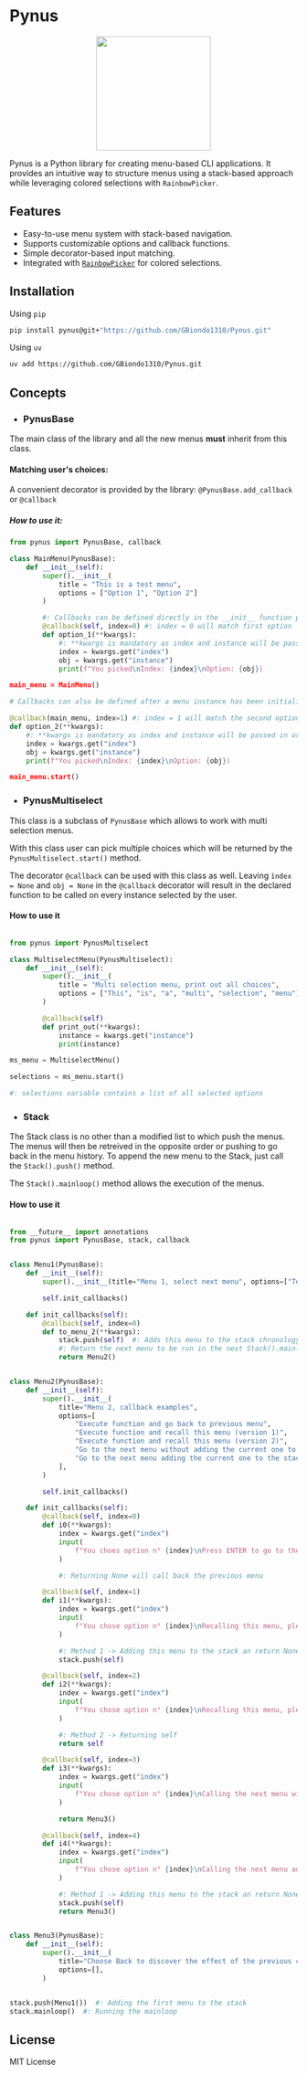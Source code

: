# Pynus

<div align="center"><img src="images/Pynus.png" width="200"></div>

Pynus is a Python library for creating menu-based CLI applications. It provides an intuitive way to structure menus using a stack-based approach while leveraging colored selections with `RainbowPicker`.

## Features
- Easy-to-use menu system with stack-based navigation.
- Supports customizable options and callback functions.
- Simple decorator-based input matching.
- Integrated with [`RainbowPicker`](https://github.com/GBiondo1310/rainbow_pick.git) for colored selections.

## Installation

Using ```pip```
```sh
pip install pynus@git+"https://github.com/GBiondo1310/Pynus.git"
```

Using ```uv```
```sh
uv add https://github.com/GBiondo1310/Pynus.git
```

## Concepts

- ### PynusBase
The main class of the library and all the new menus **must** inherit from this class.

#### Matching user's choices:
A convenient decorator is provided by the library: ``@PynusBase.add_callback`` or ``@callback``

##### How to use it:
```python
from pynus import PynusBase, callback

class MainMenu(PynusBase):
    def __init__(self):
        super().__init__(
            title = "This is a test menu",
            options = ["Option 1", "Option 2"]
        )

        #: Callbacks can be defined directly in the __init__ function passing self as first arg
        @callback(self, index=0) #: index = 0 will match first option
        def option_1(**kwargs): 
            #: **kwargs is mandatory as index and instance will be passed in order to be able to work with them
            index = kwargs.get("index")
            obj = kwargs.get("instance")
            print(f"You picked\nIndex: {index}\nOption: {obj})

main_menu = MainMenu()

# Callbacks can also be defined after a menu instance has been initialized passing the instance as the first arg of the callback decorator

@callback(main_menu, index=1) #: index = 1 will match the second options
def option_2(**kwargs):
    #: **kwargs is mandatory as index and instance will be passed in order to be able to work with them
    index = kwargs.get("index")
    obj = kwargs.get("instance")
    print(f"You picked\nIndex: {index}\nOption: {obj})

main_menu.start()
```

- ### PynusMultiselect
This class is a subclass of ``PynusBase`` which allows to work with multi selection menus.

With this class user can pick multiple choices which will be returned by the ``PynusMultiselect.start()`` method.

The decorator ``@callback`` can be used with this class as well.
Leaving ``ìndex = None`` and ``obj = None`` in the ``@callback`` decorator will result in the
declared function to be called on every instance selected by the user.

#### How to use it

```python

from pynus import PynusMultiselect

class MultiselectMenu(PynusMultiselect):
    def __init__(self):
        super().__init__(
            title = "Multi selection menu, print out all choices",
            options = ["This", "is", "a", "multi", "selection", "menu"]
        )

        @callback(self)
        def print_out(**kwargs):
            instance = kwargs.get("instance")
            print(instance)

ms_menu = MultiselectMenu()

selections = ms_menu.start()

#: selections variable contains a list of all selected options
```

- ### Stack
The Stack class is no other than a modified list to which push the menus.
The menus will then be retreived in the opposite order or pushing to go back in the menu history.
To append the new menu to the Stack, just call the ``Stack().push()`` method.

The ``Stack().mainloop()`` method allows the execution of the menus.

#### How to use it

```python

from __future__ import annotations
from pynus import PynusBase, stack, callback


class Menu1(PynusBase):
    def __init__(self):
        super().__init__(title="Menu 1, select next menu", options=["To menu 2"])

        self.init_callbacks()

    def init_callbacks(self):
        @callback(self, index=0)
        def to_menu_2(**kwargs):
            stack.push(self)  #: Adds this menu to the stack chronology
            #: Return the next menu to be run in the next Stack().mainloop() iteration
            return Menu2()


class Menu2(PynusBase):
    def __init__(self):
        super().__init__(
            title="Menu 2, callback examples",
            options=[
                "Execute function and go back to previous menu",
                "Execute function and recall this menu (version 1)",
                "Execute function and recall this menu (version 2)",
                "Go to the next menu without adding the current one to the stack",
                "Go to the next menu adding the current one to the stack",
            ],
        )

        self.init_callbacks()

    def init_callbacks(self):
        @callback(self, index=0)
        def i0(**kwargs):
            index = kwargs.get("index")
            input(
                f"You choes option n° {index}\nPress ENTER to go to the previous menu..."
            )

            #: Returning None will call back the previous menu

        @callback(self, index=1)
        def i1(**kwargs):
            index = kwargs.get("index")
            input(
                f"You chose option n° {index}\nRecalling this menu, please press ENTER..."
            )

            #: Method 1 -> Adding this menu to the stack an return None
            stack.push(self)

        @callback(self, index=2)
        def i2(**kwargs):
            index = kwargs.get("index")
            input(
                f"You chose option n° {index}\nRecalling this menu, please press ENTER..."
            )

            #: Method 2 -> Returning self
            return self

        @callback(self, index=3)
        def i3(**kwargs):
            index = kwargs.get("index")
            input(
                f"You chose option n° {index}\nCalling the next menu without adding the current one to the stack, please press ENTER..."
            )

            return Menu3()

        @callback(self, index=4)
        def i4(**kwargs):
            index = kwargs.get("index")
            input(
                f"You chose option n° {index}\nCalling the next menu adding the current one to the stack, please press ENTER..."
            )

            #: Method 1 -> Adding this menu to the stack an return None
            stack.push(self)
            return Menu3()


class Menu3(PynusBase):
    def __init__(self):
        super().__init__(
            title="Choose Back to discover the effect of the previous choice",
            options=[],
        )


stack.push(Menu1())  #: Adding the first menu to the stack
stack.mainloop()  #: Running the mainloop

```



## License
MIT License

